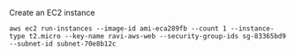 
Create an EC2 instance
```
aws ec2 run-instances --image-id ami-eca289fb --count 1 --instance-type t2.micro --key-name ravi-aws-web --security-group-ids sg-83365bd9 --subnet-id subnet-70e8b12c
```


